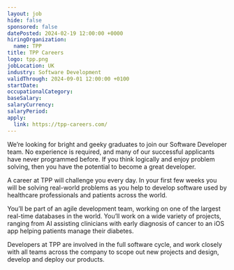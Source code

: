 ```yaml
---
layout: job
hide: false
sponsored: false
datePosted: 2024-02-19 12:00:00 +0000
hiringOrganization:
  name: TPP
title: TPP Careers
logo: tpp.png
jobLocation: UK
industry: Software Development
validThrough: 2024-09-01 12:00:00 +0100
startDate:
occupationalCategory:
baseSalary:
salaryCurrency:
salaryPeriod:
apply:
  link: https://tpp-careers.com/
---
```


We’re looking for bright and geeky graduates to join our Software Developer team. No experience is required, and many of our successful applicants have never programmed before. If you think logically and enjoy problem solving, then you have the potential to become a great developer.

A career at TPP will challenge you every day. In your first few weeks you will be solving real-world problems as you help to develop software used by healthcare professionals and patients across the world.

You’ll be part of an agile development team, working on one of the largest real-time databases in the world. You’ll work on a wide variety of projects, ranging from AI assisting clinicians with early diagnosis of cancer to an iOS app helping patients manage their diabetes.

Developers at TPP are involved in the full software cycle, and work closely with all teams across the company to scope out new projects and design, develop and deploy our products.
